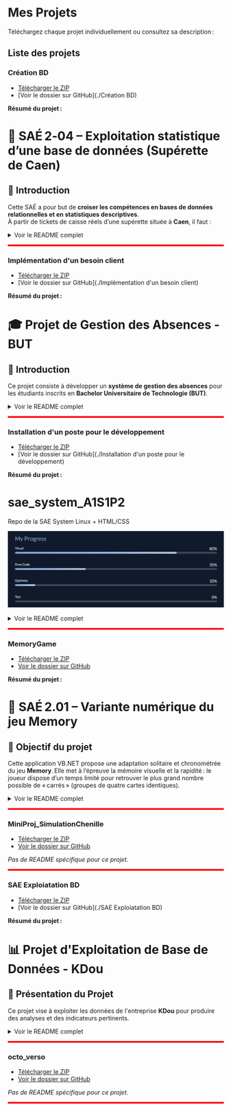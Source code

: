 # Mes Projets

Téléchargez chaque projet individuellement ou consultez sa description :

## Liste des projets

### Création BD

- [Télécharger le ZIP](https://github.com/elsayedyazan/My-Projects/releases/latest/download/Création_BD.zip)
- [Voir le dossier sur GitHub](./Création BD)

**Résumé du projet :**
# 🏪 SAÉ 2‑04 – Exploitation statistique d’une base de données (Supérette de Caen)

## 📖 Introduction
Cette SAÉ a pour but de **croiser les compétences en bases de données relationnelles et en statistiques descriptives**.  
À partir de tickets de caisse réels d’une supérette située à **Caen**, il faut :

<details><summary>Voir le README complet</summary>


1. **Modéliser** les données (MCD) et envisager leurs extensions futures ;  
2. **Exploiter** le jeu de données au moyen de requêtes SQL et d’analyses statistiques (Python / Excel).

Le travail est évalué dans le cadre du **DST de la ressource R2.06 (semaine du 3 juin 2025)**.  
Il faudra rendre **une feuille recto‑verso** résumant la production (MCD + requêtes) à la fin de l’épreuve.

---

## 🎯 Objectifs pédagogiques
- **R2.06 — Exploitation d’une base de données** : modélisation, SQL, QBE.  
- **R2.08 — Outils numériques pour les statistiques descriptives** : Python (pandas, matplotlib) et/ou Excel.

---

## 🗂️ Jeu de données fourni
| Fichier | Contenu principal | Rôle |
|---------|------------------|------|
| `ClasseurTickets2025.xlsx` | 3 feuilles (Produits, Tickets, CartesFidélité) | Source unique pour la modélisation **et** l’analyse statistique |

> 🔍 **Première étape** : analyser chaque colonne, identifier les clés candidates, repérer les dépendances fonctionnelles et comprendre les liens métier.

---

## 🛠️ Approche « Base de données »
1. **Modélisation initiale** : créer le **MCD complet** correspondant au classeur Excel à l’aide de **Looping**.  
2. **Extensions** : faire évoluer le MCD pour intégrer **trois axes stratégiques** :
   - **Axe 1 – Programme fidélité** : statuts (Silver ≥ 50 pts, Gold ≥ 100 pts, Diamond ≥ 200 pts), événements dédiés, bons promotionnels.
   - **Axe 2 – Livraison en points de dépôt** : dépôts, tournées journalières, créneaux horaires, suivi des retraits.
   - **Axe 3 – Ateliers dégustation** : séances planifiées, inscriptions, bons de réduction et échantillons.
3. **Livrable** : **un unique MCD** intégrant les trois axes, imprimé sur la feuille de synthèse.

---

## 📈 Approche « Statistique »
- Préparation des données (Python / Excel).  
- Analyses croisées, indicateurs, visualisations.

### Exemples de requêtes / analyses à proposer
| Axe | Exemple d’indicateur | Finalité métier |
|-----|----------------------|-----------------|
| Fidélité | Répartition des ventes par statut sur un mois | Évaluer l’impact du programme |
| Livraisons | Nombre de colis livrés par dépôt et par jour | Optimiser la tournée quotidienne |
| Ateliers | Taux de conversion des bons de réduction | Mesurer le ROI des ateliers |

> 💡 **Conseil** : se concentrer sur des KPIs parlants (CA, nombre de tickets, panier moyen, etc.) et sur des périodes pertinentes (jour de la semaine, heure, mois).

---

## 🚀 Organisation du travail
| Sprint | Période *(indicative)* | Livrables internes |
|--------|-----------------------|--------------------|
| 1 | Découverte des données | Diagramme conceptuel v0 |
| 2 | MCD complet + Axe 1 | Diagramme v1, premiers KPIs fidélité |
| 3 | Axes 2 & 3 intégrés | Diagramme v2, requêtes supplémentaires |
| 4 | Consolidation & synthèse | Feuille recto‑verso prête pour le DST |

Le projet peut être réalisé en binôme ou seul·e, mais chacun·e doit maîtriser les trois axes et venir au DST avec sa feuille personnelle.

---

## ✅ Évaluation
| Critère | Pondération |
|---------|------------|
| Qualité du MCD (complétude, justesse, clarté) | 40 % |
| Pertinence des requêtes / analyses | 40 % |
| Qualité de la feuille de synthèse (structure, lisibilité, rigueur) | 20 % |

⚠️ **Durée du DST : 30 min.** Aucune ressource numérique n’est autorisée ; la feuille sera le seul support.

---

## 🖇️ Structure recommandée du dépôt Git
```
SAE2-04/
├── data/                 # Classeur Excel + éventuels CSV dérivés
├── mcd/                  # Fichiers Looping (.MLD, .MLI, exports PNG)
├── sql/                  # Requêtes SQL et jeux de test
├── analysis/             # Notebooks Python ou classeurs Excel
├── docs/                 # Feuille de synthèse, slides, etc.
└── README.md             # Ce fichier
```

---

## 🚧 Mise en route rapide
```bash
# 1. Cloner le dépôt
git clone <url_du_projet>
cd SAE2-04

# 2. Créer un environnement Python
python -m venv .venv
source .venv/bin/activate
pip install -r requirements.txt  # pandas, openpyxl, matplotlib, jupyter, ...

# 3. Lancer Jupyter pour l'analyse
jupyter notebook
```

---

## 👥 Auteurs / Encadrant·es
- **Étudiant·e(s)** : *Nom, Groupe*  
- **Encadrant·es** : Florence Mesatfa‑Fessy, Jérôme Fessy, Anne Estrade (IUT de Caen).

---

## 📝 Licence
Ce travail académique est distribué sous licence **MIT**, sauf indication contraire.

---

## 🔚 Conclusion
Cette SAÉ permet de développer une vision **transversale** : passer de la **donnée brute** à des **décisions éclairées** grâce à la modélisation et à l’analyse statistique.  
Une attention particulière est portée à la qualité de la modélisation, à la pertinence des analyses et à la clarté de la restitution.  
Bonne exploration et **place aux requêtes !** 🚀
</details>

<hr style="height:4px;border-width:0;color:red;background-color:red">

### Implémentation d'un besoin client

- [Télécharger le ZIP](https://github.com/elsayedyazan/My-Projects/releases/latest/download/Implémentation_d'un_besoin_client.zip)
- [Voir le dossier sur GitHub](./Implémentation d'un besoin client)

**Résumé du projet :**
# 🎓 Projet de Gestion des Absences - BUT

## 📌 Introduction
Ce projet consiste à développer un **système de gestion des absences** pour les étudiants inscrits en **Bachelor Universitaire de Technologie (BUT)**. 


<details><summary>Voir le README complet</summary>

**Objectif :**
- Surveiller et gérer les absences des étudiants.
- Assurer un suivi rigoureux des absences non justifiées.
- Maintenir l'intégrité académique.

---

## 🎯 Objectifs du Projet
- **📊 Suivi des Absences** : Assurer un suivi précis des absences des étudiants.
- **📑 Gestion des Justificatifs** : Permettre aux étudiants de soumettre des justificatifs.
- **✅ Validation des Justificatifs** : Permettre au directeur d'études de valider/invalider les justificatifs.
- **🚨 Identification des Étudiants Défaillants** : Repérer les étudiants dépassant la limite d'absences non justifiées.

---

## 📜 Règles de Gestion
- **📌 Limite d'Absences Non Justifiées** :
  - Pas plus de **5 demi-journées** d'absences non justifiées par semestre.
  - Dépassement = **invalidation de toutes les UE** du semestre.
- **📄 Justification des Absences** :
  - **Délai de 3 jours** pour soumettre un justificatif.
  - Validation obligatoire par le directeur d'études.
- **⛔ Absences Non Justifiées** :
  - Toute absence sans justificatif valide dans les délais reste **non justifiée**.

---

## ⚙️ Fonctionnalités du Programme
Le programme doit interpréter **9 commandes** pour gérer les absences :

- **C0 - Sortie du Programme** : `exit` → Quitte l'application.
- **C1 - Inscription** : `inscription <nom> <numéro_groupe>` → Ajoute un étudiant.
- **C2 - Enregistrement d'une Absence** : `absence <id_étudiant> <numéro_jour> <demi-journée>`.
- **C3 - Liste des Étudiants** : `etudiants <numéro_jour_courant>`.
- **C4 - Dépôt d'un Justificatif** : `justificatif <id_absence> <numéro_jour> <texte>`.
- **C5 - Absences en Attente de Validation** : `validations`.
- **C6 - Validation/Invalisation d'un Justificatif** : `validation <id_absence> <code_validation>`.
- **C7 - Situation d'un Étudiant** : `etudiant <id_étudiant> <numéro_jour_courant>`.
- **C8 - Liste des Étudiants Défaillants** : `defaillants <numéro_jour_courant>`.

---

## 🏗️ Développement et Méthodologie
- **🔄 Méthode Agile** :
  - Développement en **4 sprints**.
  - Ajout progressif des fonctionnalités.
- **🛠️ Tests et Validation** :
  - Utilisation de **Jeux de Données de Test (JDT)**.
  - Comparaison des résultats avec des références.
- **📊 Évaluation** :
  - Recette du projet.
  - Dossier de développement logiciel.
  - Une partie du devoir sur table.

---

## 📦 Livrables
- **📂 Dossier de Développement Logiciel** :
  - Page de garde (noms, groupes, objet, sommaire).
  - Présentation du projet (fonctionnalités, entrées/sorties).
  - Moyens mis en œuvre.
  - Bilan du projet (difficultés, réussites, améliorations).
  - Annexes (code source commenté, traces d'exécution).
- **💻 Code Source** :
  - Commenté et bien indenté.
  - Suivi des conventions de nommage.
  - Documentation des préconditions et assertions.

---

## 📅 Planning et Rendu
| Sprint | Date de rendu |
|--------|--------------|
| Sprint 1 | À définir |
| Sprint 2 | À définir |
| Sprint 3 | À définir |
| Sprint 4 | À définir |

---

## 🏁 Conclusion
Ce projet vise à créer une **application robuste** pour la **gestion des absences** des étudiants en BUT. 
Le respect des **spécifications** et des **délais** sera crucial pour la réussite du projet. Une attention particulière sera portée à la **qualité du code** et à la **documentation** pour l'évaluation finale.

</details>

<hr style="height:4px;border-width:0;color:red;background-color:red">

### Installation d'un poste pour le développement

- [Télécharger le ZIP](https://github.com/elsayedyazan/My-Projects/releases/latest/download/Installation_d'un_poste_pour_le_développement.zip)
- [Voir le dossier sur GitHub](./Installation d'un poste pour le développement)

**Résumé du projet :**
# sae_system_A1S1P2
Repo de la SAE System Linux + HTML/CSS

![PROGRESS BAR](https://github.com/rp-hkzo/sae_system_A1S1P2/blob/751c30d9757d89775341cfa2c23adf8de4c74dc1/PROGRESS%20BAR.png)


<details><summary>Voir le README complet</summary>

Architecture du site :

📁assets                 (source files)  
  |--------> 📁img       (png,jpg files)  
  |--------> 📁vid       (video files)  
  |--------> 📁svg       (vector files)  
  |--------> 📁fonts     (font files)  

📁css                    (style files)  
  |--------> 📁main      (main style)  
  |--------> 📁aux       (auxiliar style)  
  |--------> 📁bootstrap (bootstrap5 css files)  

📁js                     (javascript files)  
  |--------> 📁bootstrap (bootstrap5 js files)  
  |--------> 📁main      (main js files)  

 index.html  
 home.html  
 report.html   
 timeline.html  



![Website Map](https://github.com/user-attachments/assets/d42d3860-856f-4ae6-87d8-40b07a788ce0)
</details>

<hr style="height:4px;border-width:0;color:red;background-color:red">

### MemoryGame

- [Télécharger le ZIP](https://github.com/elsayedyazan/My-Projects/releases/latest/download/MemoryGame.zip)
- [Voir le dossier sur GitHub](./MemoryGame)

**Résumé du projet :**
# 🧠 SAÉ 2.01 – Variante numérique du jeu Memory

## 🎯 Objectif du projet
Cette application VB.NET propose une adaptation solitaire et chronométrée du jeu **Memory**. Elle met à l’épreuve la mémoire visuelle et la rapidité : le joueur dispose d’un temps limité pour retrouver le plus grand nombre possible de « carrés » (groupes de quatre cartes identiques).


<details><summary>Voir le README complet</summary>

---

## 🗺️ Fonctionnalités principales
| Domaine | Fonctionnalités | Détails |
|---------|----------------|---------|
| **Interface** | Accueil, Jeu, Scores, Paramètres | Navigation fluide entre formulaires ; ergonomie pensée pour un usage rapide. |
| **Gameplay** | Trois niveaux de difficulté | <br>• **Facile** : grille 4×4, 60 s.<br>• **Normal** : grille 5×4, 90 s.<br>• **Difficile** : grille 8×4, 105 s.|
| | Gestion des cartes | Placement aléatoire, détection de correspondances, mise en gris des cartes validées.|
| | Chronomètre & bouton d’abandon | Compte à rebours en temps réel ; confirmation avant abandon.|
| **Personnalisation** | Thèmes visuels | Fonds d’écran (Europe, Sahara, Asie, Afrique, Amérique du Sud).|
| | Ambiances sonores | Boucles musicales culturelles (française, américaine, brésilienne, marocaine, espagnole).|
| **Statistiques** | Sauvegarde automatique | Fichier binaire `scores.dat` : score maximum, temps minimum, temps cumulé, nombre de parties.|
| | Tableau des scores | Tri croissant/décroissant, recherche par joueur, réinitialisation sécurisée.|

---

## 🏗️ Architecture technique
```text
MemoryGame/
├── Forms/
│   ├── Acceuil.vb          # menu principal, choix joueur & difficulté
│   ├── FormMemory.vb       # logique de jeu (cartes, chrono, gestion thème)
│   ├── Scores.vb           # visualisation & tri des statistiques
│   └── FormParametres.vb   # thèmes, musique, volume, effets sonores
├── Modules/
│   └── Data.vb             # sérialisation des statistiques (BinaryFormatter)
├── Resources/
│   ├── Flags*              # sprites des drapeaux (×N)
│   ├── *_Theme             # fonds d’écran
│   └── *_Song.wav          # musiques de fond
└── README.md               # ce fichier
```

---

## ⚙️ Installation rapide
1. **Pré‑requis** : Windows 10 +, .NET Framework ≥ 4.8, Visual Studio 2022.  
2. **Cloner le dépôt** :
```bash
git clone https://github.com/elsayedyazan/My-Projects.git
cd MemoryGame
```
3. **Ouvrir `MemoryGame.sln`** dans Visual Studio.  
4. **Lancer** (`F5`) ou **compiler** (`Ctrl + Shift + B`).

> Astuce : pour tester rapidement les niveaux, modifier la constante `tempsRestant` dans `FormMemory.vb`.

---

## 🕹️ Utilisation
1. **Saisir un nom de joueur** (min. 3 caractères).  
2. **Choisir la difficulté** puis **Jouer**.  
3. Cliquer pour retourner les cartes ; former des carrés de **4 cartes identiques**.  
4. Le chronomètre s’arrête lorsque toutes les cartes sont validées ou que le temps est écoulé.  
5. Les statistiques sont enregistrées et visibles depuis le menu **Scores**.

---

## 🗄️ Persistance des données
Le module `Data.vb` sérialise un dictionnaire `Nom → StatistiquesJoueur` dans `scores.dat` :
- **Serialisation** : `BinaryFormatter` (stockage binaire local).  
- **Mises à jour** : déclenchées à la fin de chaque partie.  
- **Réinitialisation** : bouton *Supprimer stats* (avec confirmation).

---

## 🔍 Points forts techniques
- **Gestion dynamique des grilles** : génération et adaptation des contrôles selon la difficulté.
- **Synchronisation d’interface** : sélection croisée des listes dans `Scores.vb` pour une lecture cohérente.
- **Personnalisation utilisateur** : paramètres persistants (`My.Settings`) pour thèmes, musique, volume, effets.
- **Robustesse** : validations (longueur du nom, confirmation des actions destructrices) et timers contrôlés.

---

## 🚧 Pistes d’amélioration
- Passage du fichier binaire à un stockage JSON ou SQLite pour faciliter l’export et la portabilité.
- Ajout d’un mode *multijoueur local* (scores comparés en direct).
- Refactorisation vers le pattern **MVVM** pour isoler la logique de l’interface.

---

## 📄 Licence
Ce projet est distribué sous licence **MIT**.

---

## ✉️ Contact
Pour toute question technique, contacter l’étudiant responsable du projet via : *<adresse‑mail académique>*.

---

*Dernière mise à jour : 16 juin 2025*
</details>

<hr style="height:4px;border-width:0;color:red;background-color:red">

### MiniProj_SimulationChenille

- [Télécharger le ZIP](https://github.com/elsayedyazan/My-Projects/releases/latest/download/MiniProj_SimulationChenille.zip)
- [Voir le dossier sur GitHub](./MiniProj_SimulationChenille)

_Pas de README spécifique pour ce projet._

<hr style="height:4px;border-width:0;color:red;background-color:red">

### SAE Exploiatation BD

- [Télécharger le ZIP](https://github.com/elsayedyazan/My-Projects/releases/latest/download/SAE_Exploiatation_BD.zip)
- [Voir le dossier sur GitHub](./SAE Exploiatation BD)

**Résumé du projet :**
# 📊 Projet d'Exploitation de Base de Données - KDou

## 📌 Présentation du Projet
Ce projet vise à exploiter les données de l'entreprise **KDou** pour produire des analyses et des indicateurs pertinents. 


<details><summary>Voir le README complet</summary>

**À propos de KDou :**
KDou est une entreprise commerciale spécialisée dans la vente de produits alimentaires d'épicerie fine ou typiques, achetés à des fournisseurs du monde entier. 

**Objectif :**
- Aider KDou à mieux comprendre ses données
- Améliorer sa rentabilité
- Se positionner de manière plus éco-friendly

---

## 🔍 Contexte
KDou souhaite analyser ses données pour optimiser son fonctionnement et proposer des solutions pour renforcer son image écologique tout en augmentant son bénéfice. 

Le projet est structuré en plusieurs missions, chacune avec des objectifs spécifiques.

---

## 🚀 Missions

### 🏁 Mission 1: Prise en main des données
**🎯 Objectif:** Comprendre le contenu des tables et les liens entre elles.

**📝 Tâches:**
- Identifier les clés primaires et étrangères dans chaque table.
- Répondre à des questions spécifiques pour s'entraîner à naviguer dans les données.
- Analyser les données pour relever des incohérences ou des choix discutables.

---

### 🖥️ Mission 2: Exploitation de la base de données avec QBE
**🎯 Objectif:** Utiliser le mode de création graphique (QBE) pour produire des résultats/indicateurs.

**📝 Tâches:**
- Répondre à des questions spécifiques en utilisant QBE.
- Tester les requêtes et vérifier les résultats.
- Analyser les données pour relever des problèmes potentiels.

---

### 🛠️ Mission 3: Analyse des données avec SQL
**🎯 Objectif:** Produire des analyses et indicateurs pertinents en utilisant le langage SQL.

**📝 Tâches:**
- Répondre à des questions spécifiques en utilisant SQL.
- Proposer des requêtes intéressantes pour la problématique de KDou.
- Analyser les résultats et les présenter de manière lisible.

---

### 🌐 Mission 4: Création d'une interface web
**🎯 Objectif:** Présenter les résultats des analyses sous forme de documents web.

**📝 Tâches:**
- Créer des pages HTML/CSS pour présenter les résultats.
- Utiliser des tableaux, des listes à puces et des images pour illustrer les données.
- Assurer la responsivité et l’accessibilité des pages.

---

## ⚙️ Contraintes
- Les pages HTML/CSS doivent être créées **sans** outils WYSIWYG ou générateurs de pages web.
- Les documents doivent respecter le standard **HTML5** et utiliser des balises sémantiques.
- Les pages doivent être **responsives** et adaptées aux ordinateurs de bureau et portables.
- Les feuilles de styles doivent être **cohérentes** avec les consignes et contraintes.

---

## 💡 Conseils
- Utiliser des **media-queries** pour adapter l'affichage en fonction de la taille de l'écran.
- Redimensionner les images et utiliser des **textes alternatifs** pour améliorer l'accessibilité.
- Vérifier la conformité du code avec un **validateur HTML/CSS**.

---

## 🗓️ Planning et Rendu
| Mission | Date de rendu |
|---------|--------------|
| Mission 1 | 27/09/2024 |
| Mission 2 | 04/10/2024 |
| Mission 3 | 18/10/2024 |
| Mission 4 | 18/10/2024 |

---

## 📌 Conclusion
Ce projet aidera **KDou** à mieux comprendre ses données et à prendre des décisions stratégiques pour améliorer sa rentabilité et son image écologique. Les analyses et indicateurs produits seront présentés sous forme de documents web, facilitant leur consultation et leur compréhension.

📢 **Prêt à optimiser les données de KDou !** 🚀
</details>

<hr style="height:4px;border-width:0;color:red;background-color:red">

### octo_verso

- [Télécharger le ZIP](https://github.com/elsayedyazan/My-Projects/releases/latest/download/octo_verso.zip)
- [Voir le dossier sur GitHub](./octo_verso)

_Pas de README spécifique pour ce projet._

<hr style="height:4px;border-width:0;color:red;background-color:red">

